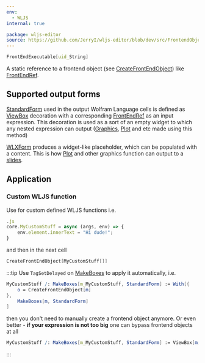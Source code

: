 ```yaml
---
env:
  - WLJS
internal: true

package: wljs-editor
source: https://github.com/JerryI/wljs-editor/blob/dev/src/FrontendObject.wl
---
```

```mathematica
FrontEndExecutable[uid_String]
```

A static reference to a frontend object (see [CreateFrontEndObject](frontend/Reference/Frontend%20Objects/CreateFrontEndObject.md))  like [FrontEndRef](frontend/Reference/Frontend%20Objects/FrontEndRef.md).

## Supported output forms
[StandardForm](frontend/Reference/Formatting/StandardForm.md) used in the output Wolfram Language cells is defined as [ViewBox](frontend/Reference/Formatting/Low-level/ViewBox.md) decoration with a corresponding [FrontEndRef](frontend/Reference/Frontend%20Objects/FrontEndRef.md) as an input expression. This decoration is used as a sort of an empty widget to which any nested expression can output ([Graphics](frontend/Reference/Graphics/Graphics.md), [Plot](frontend/Reference/Plotting%20Functions/Plot.md) and etc made using this method)

[WLXForm](frontend/Reference/Formatting/WLXForm.md) produces a widget-like placeholder, which can be populated with a content. This is how [Plot](frontend/Reference/Plotting%20Functions/Plot.md) and other graphics function can output to a [slides](frontend/Cell%20types/Slides.md).

## Application

### Custom WLJS function
Use for custom defined WLJS functions i.e.

```js
.js
core.MyCustomStuff = async (args, env) => {
	env.element.innerText = "Hi dude!";
}
```

and then in the next cell
```mathematica
CreateFrontEndObject[MyCustomStuff[]]
```

:::tip
Use `TagSetDelayed` on [MakeBoxes](frontend/Reference/Formatting/MakeBoxes.md) to apply it automatically, i.e.

```mathematica
MyCustomStuff /: MakeBoxes[m_MyCustomStuff, StandardForm] := With[{
	o = CreateFrontEndObject[m]
},
	MakeBoxes[m, StandardForm]
]
```

then you don't need to manually create a frontend object anymore. Or even better - __if your expression is not too big__ one can bypass frontend objects at all

```mathematica
MyCustomStuff /: MakeBoxes[m_MyCustomStuff, StandardForm] := ViewBox[m,m]
```
:::


